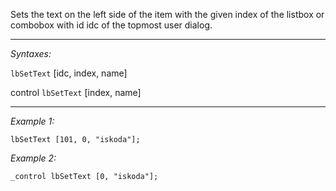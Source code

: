Sets the text on the left side of the item with the given index of the listbox or combobox with id idc of the topmost user dialog.


---
*Syntaxes:*

`lbSetText` [idc, index, name]

control `lbSetText` [index, name]

---
*Example 1:*

```sqf
lbSetText [101, 0, "iskoda"];
```

*Example 2:*

```sqf
_control lbSetText [0, "iskoda"];
```